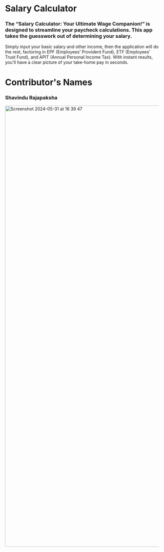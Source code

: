 # Salary Calculator

### The “Salary Calculator: Your Ultimate Wage Companion!” is designed to streamline your paycheck calculations. This app takes the guesswork out of determining your salary.
Simply input your basic salary and other income, then the application will do the rest, factoring in EPF (Employees' Provident Fund), ETF (Employees' Trust Fund), and APIT (Annual Personal Income Tax). With instant results, you'll have a clear picture of your take-home pay in seconds.

# Contributor's Names
### Shavindu Rajapaksha
<img width="1440" alt="Screenshot 2024-05-31 at 16 39 47" src="https://github.com/IT20272654/salary-calculator-2024-Q1-IT20272654/assets/89459361/25d169ad-bbf5-408c-b51e-421a6040bf80">

